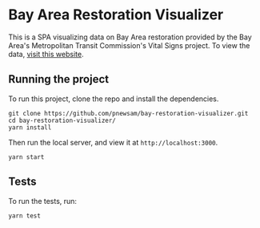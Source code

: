 # Bay Area Restoration Visualizer

This is a SPA visualizing data on Bay Area restoration provided by the Bay Area's Metropolitan Transit Commission's Vital Signs project. To view the data, [visit this website](https://data.bayareametro.gov/dataset/Vital-Signs-Bay-Restoration-Bay-Area/mba6-sgwr).

## Running the project

To run this project, clone the repo and install the dependencies.

```
git clone https://github.com/pnewsam/bay-restoration-visualizer.git
cd bay-restoration-visualizer/
yarn install
```

Then run the local server, and view it at `http://localhost:3000`.

```
yarn start
```

## Tests

To run the tests, run:

```
yarn test
```
